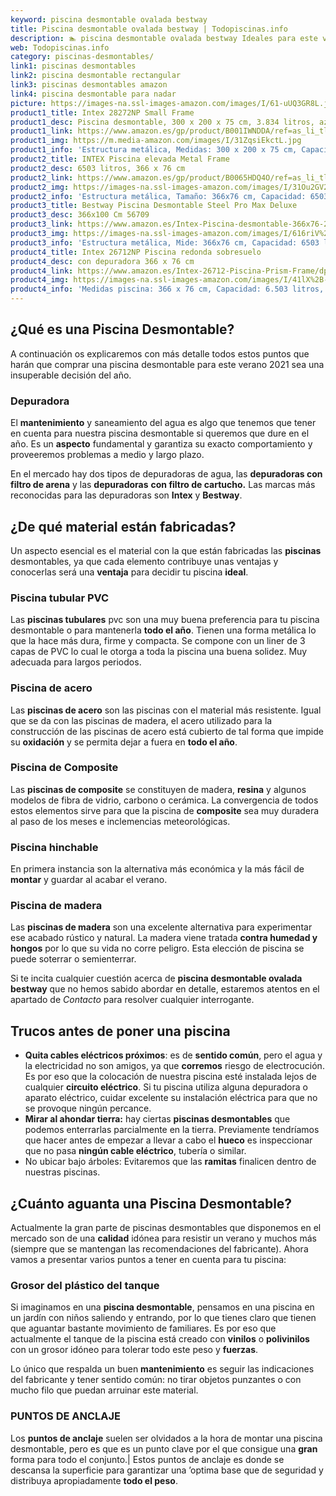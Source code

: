 ```yaml
---
keyword: piscina desmontable ovalada bestway
title: Piscina desmontable ovalada bestway | Todopiscinas.info
description: 🏊 piscina desmontable ovalada bestway Ideales para este verano 2021. Aquí puedes comprar piscina desmontable ovalada bestway y comparar con otras similares. No dejes escapar piscina desmontable ovalada bestway a un precio realmente tentador.
web: Todopiscinas.info
category: piscinas-desmontables/
link1: piscinas desmontables
link2: piscina desmontable rectangular
link3: piscinas desmontables amazon
link4: piscina desmontable para nadar
picture: https://images-na.ssl-images-amazon.com/images/I/61-uUQ3GR8L.jpg
product1_title: Intex 28272NP Small Frame
product1_desc: Piscina desmontable, 300 x 200 x 75 cm, 3.834 litros, azul
product1_link: https://www.amazon.es/gp/product/B001IWNDDA/ref=as_li_tl?ie=UTF8&camp=3638&creative=24630&creativeASIN=B001IWNDDA&linkCode=as2&tag=todopiscinas0e-21&linkId=25b9d647487c889cb6ef56ed63f50ca1
product1_img: https://m.media-amazon.com/images/I/31ZqsiEkctL.jpg
product1_info: 'Estructura metálica, Medidas: 300 x 200 x 75 cm, Capacidad: 3.834 litros, Para 6 personas (+ 6 años), Fácil montaje, Forma rectangular'
product2_title: INTEX Piscina elevada Metal Frame
product2_desc: 6503 litros, 366 x 76 cm
product2_link: https://www.amazon.es/gp/product/B0065HDQ4O/ref=as_li_tl?ie=UTF8&camp=3638&creative=24630&creativeASIN=B0065HDQ4O&linkCode=as2&tag=todopiscinas0e-21&linkId=ed2430e3ba564d3527ee103df33ed7b3
product2_img: https://images-na.ssl-images-amazon.com/images/I/31Ou2GV2SAL.jpg
product2_info: 'Estructura metálica, Tamaño: 366x76 cm, Capacidad: 6503 litros, Forma circular, De 4 a 7 personas (+6 años)'
product3_title: Bestway Piscina Desmontable Steel Pro Max Deluxe
product3_desc: 366x100 Cm 56709
product3_link: https://www.amazon.es/Intex-Piscina-desmontable-366x76-28210NP/dp/B0065HDQ4O?__mk_es_ES=%C3%85M%C3%85%C5%BD%C3%95%C3%91&crid=25UQGV9HG2INI&dchild=1&keywords=piscinas+desmontables&qid=1615854176&sprefix=piscinas+dem%2Caps%2C201&sr=8-5&linkCode=ll1&tag=todopiscinas0e-21&linkId=34f200977c6cbaab1f3f4d9ac0e64755&language=es_ES&ref_=as_li_ss_tl
product3_img: https://images-na.ssl-images-amazon.com/images/I/616riV%2BiY3L.jpg
product3_info: 'Estructura metálica, Mide: 366x76 cm, Capacidad: 6503 litros, De 4 a 7 personas mayores de 6 años, Forma circular, Tecnología Super-Tough'
product4_title: Intex 26712NP Piscina redonda sobresuelo
product4_desc: con depuradora 366 x 76 cm
product4_link: https://www.amazon.es/Intex-26712-Piscina-Prism-Frame/dp/B07FB823GL?__mk_es_ES=%C3%85M%C3%85%C5%BD%C3%95%C3%91&dchild=1&keywords=piscinas+desmontables+con+depuradora&qid=1615936418&sr=8-5&linkCode=ll1&tag=todopiscinas0e-21&linkId=d98699de7830cd471766fa1daa36de34&language=es_ES&ref_=as_li_ss_tl
product4_img: https://images-na.ssl-images-amazon.com/images/I/41lX%2B-YpibL.jpg
product4_info: 'Medidas piscina: 366 x 76 cm, Capacidad: 6.503 litros, Incluye depuradora de cartucha A, Lona resistente triple capa'
---
```


## ¿Qué es una Piscina Desmontable?



A continuación os explicaremos con más detalle todos estos puntos que harán que comprar una piscina desmontable para este verano 2021 sea una insuperable decisión del año.

<brand-panel :title=product1_title :desc=product1_desc :img=product1_img :link=product1_link></brand-panel>


### Depuradora

El **mantenimiento** y saneamiento del agua es algo que tenemos que tener en cuenta para nuestra piscina desmontable si queremos que dure en el año. Es un **aspecto** fundamental y garantiza su exacto comportamiento y proveeremos problemas a medio y largo plazo.

En el mercado hay dos tipos de depuradoras de agua, las **depuradoras con filtro de arena** y  las **depuradoras** **con filtro de cartucho.** Las marcas más reconocidas para las depuradoras son **Intex** y **Bestway**.


## ¿De qué material están fabricadas?

Un aspecto esencial es el material con la que están fabricadas las **piscinas** desmontables, ya que cada elemento contribuye unas ventajas y conocerlas  será una **ventaja** para decidir tu piscina **ideal**.


### Piscina tubular PVC

Las **piscinas tubulares** pvc son una muy buena preferencia para tu piscina desmontable o para mantenerla **todo el año**. Tienen una forma metálica lo que la hace más dura, firme y compacta. Se compone con un liner de 3 capas de PVC lo cual le otorga a toda la piscina una buena solidez. Muy adecuada para largos periodos.


### Piscina de acero

Las **piscinas de acero** son las piscinas con el material más resistente. Igual que se da con las piscinas de madera, el acero utilizado para la construcción de las piscinas de acero está cubierto de tal forma que impide su **oxidación** y se permita dejar a fuera en **todo el año**.


### Piscina de Composite

Las **piscinas de composite** se constituyen de madera, **resina** y algunos modelos de fibra de vidrio, carbono o cerámica. La convergencia de todos estos elementos sirve para que la piscina de **composite** sea muy duradera al paso de los meses e inclemencias meteorológicas.


### Piscina hinchable

En primera instancia son la alternativa más económica y la más fácil de **montar** y guardar al acabar el verano.


### Piscina de madera

Las **piscinas de madera** son una excelente alternativa para experimentar ese acabado rústico y natural. La madera viene tratada **contra humedad y hongos** por lo que su vida no corre peligro. Esta elección de piscina se puede soterrar o semienterrar.

Si te incita cualquier cuestión acerca de **piscina desmontable ovalada bestway** que no hemos sabido abordar en detalle, estaremos atentos en el apartado de _Contacto_ para resolver cualquier interrogante.

<stats-list :link1=link1 :link2=link2 :link3=link3 :link4=link4 :category=category></stats-list>

<external-banner></external-banner>



## Trucos antes de poner una piscina



*   **Quita cables eléctricos próximos**: es de **sentido común**, pero el agua y la electricidad no son amigos, ya que **corremos** riesgo de electrocución. Es por eso que la colocación de nuestra piscina esté instalada lejos de cualquier **circuito eléctrico**. Si tu piscina utiliza alguna depuradora o aparato eléctrico, cuidar excelente su instalación eléctrica para que no se provoque ningún percance.
*   **Mirar al ahondar tierra:** hay ciertas **piscinas desmontables** que podemos enterrarlas parcialmente en la tierra. Previamente tendríamos que hacer antes de empezar a llevar a cabo el **hueco** es inspeccionar que no pasa **ningún cable eléctrico**, tubería o similar.
*   No ubicar bajo árboles: Evitaremos que las **ramitas** finalicen dentro de nuestras piscinas.


## ¿Cuánto aguanta una Piscina Desmontable?

Actualmente la gran parte de piscinas desmontables que disponemos en el mercado son de una **calidad** idónea para resistir un verano y muchos más (siempre que se mantengan las recomendaciones del fabricante). Ahora vamos a presentar varios puntos a tener en cuenta para tu piscina:


### Grosor del plástico del tanque

Si imaginamos en una **piscina desmontable**, pensamos en una piscina en un jardín con niños saliendo y entrando, por lo que tienes claro que tienen que aguantar bastante movimiento de familiares. Es por eso que actualmente el tanque de la piscina está creado con **vinilos** o **polivinilos** con un grosor idóneo para tolerar todo este peso y **fuerzas**.

Lo único que respalda un	 buen **mantenimiento** es seguir las indicaciones del fabricante y tener sentido común: no tirar objetos punzantes o con mucho filo que puedan arruinar este material.


### PUNTOS DE ANCLAJE

Los **puntos de anclaje** suelen ser olvidados a la hora de montar una piscina desmontable, pero  es que es un punto clave por el que consigue una **gran** forma para todo el conjunto.| Estos puntos de anclaje es donde se descansa la superficie para garantizar una ’optima base que de seguridad y distribuya apropiadamente **todo el peso**.